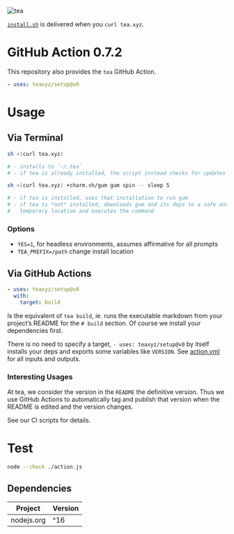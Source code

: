 ![tea](https://tea.xyz/banner.png)

[`install.sh`](./install.sh) is delivered when you `curl tea.xyz`.

# GitHub Action 0.7.2

This repository also provides the `tea` GitHub Action.

```yaml
- uses: teaxyz/setup@v0
```


# Usage

## Via Terminal

```sh
sh <(curl tea.xyz)

# - installs to `~/.tea`
# - if tea is already installed, the script instead checks for updates
```

```sh
sh <(curl tea.xyz) +charm.sh/gum gum spin -- sleep 5

# - if tea is installed, uses that installation to run gum
# - if tea is *not* installed, downloads gum and its deps to a safe and
#   temporary location and executes the command
```

### Options

* `YES=1`, for headless environments, assumes affirmative for all prompts
* `TEA_PREFIX=/path` change install location


## Via GitHub Actions

```yaml
- uses: teaxyz/setup@v0
  with:
    target: build
```

Is the equivalent of `tea build`, ie. runs the executable markdown from your
project’s README for the `# build` section. Of course we install your
dependencies first.

There is no need to specify a target, `- uses: teaxyz/setup@v0` by itself
installs your deps and exports some variables like `VERSION`. See [action.yml]
for all inputs and outputs.

[action.yml]: ../../action.yml

### Interesting Usages

At tea, we consider the version in the `README` the definitive version.
Thus we use GitHub Actions to automatically tag and publish that version when
the README is edited and the version changes.

See our CI scripts for details.


# Test

```sh
node --check ./action.js
```

## Dependencies

|   Project   | Version |
|-------------|---------|
| nodejs.org  | ^16     |

